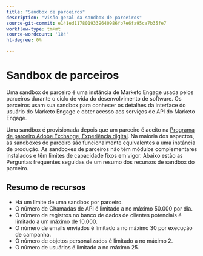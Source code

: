 ```yaml
---
title: "Sandbox de parceiros"
description: "Visão geral da sandbox de parceiros"
source-git-commit: e141ed1178019339640986fb7e6fa95ca7b35fe7
workflow-type: tm+mt
source-wordcount: '184'
ht-degree: 0%

---
```



# Sandbox de parceiros

Uma sandbox de parceiro é uma instância de Marketo Engage usada pelos parceiros durante o ciclo de vida do desenvolvimento de software. Os parceiros usam sua sandbox para conhecer os detalhes da interface do usuário do Marketo Engage e obter acesso aos serviços de API do Marketo Engage.

Uma sandbox é provisionada depois que um parceiro é aceito na [Programa de parceiro Adobe Exchange, Experiência digital](http://partners.adobe.com/technologyprogram/experiencecloud.html). Na maioria dos aspectos, as sandboxes de parceiro são funcionalmente equivalentes a uma instância de produção. As sandboxes de parceiros não têm módulos complementares instalados e têm limites de capacidade fixos em vigor. Abaixo estão as Perguntas frequentes seguidas de um resumo dos recursos de sandbox do parceiro.

## Resumo de recursos

- Há um limite de uma sandbox por parceiro.
- O número de Chamadas de API é limitado a no máximo 50.000 por dia.
- O número de registros no banco de dados de clientes potenciais é limitado a um máximo de 10.000.
- O número de emails enviados é limitado a no máximo 30 por execução de campanha.
- O número de objetos personalizados é limitado a no máximo 2.
- O número de usuários é limitado a no máximo 25.
